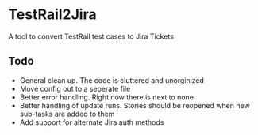 TestRail2Jira
=============

A tool to convert TestRail test cases to Jira Tickets

Todo
----
* General clean up. The code is cluttered and unorginized
* Move config out to a seperate file
* Better error handling. Right now there is next to none
* Better handling of update runs. Stories should be reopened when new sub-tasks are added to them
* Add support for alternate Jira auth methods